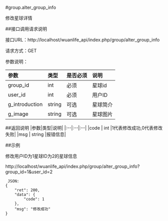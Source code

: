 #group.alter_group_info

修改星球详情

##接口调用请求说明

接口URL：http://localhost/wuanlife_api/index.php/group/alter_group_info

请求方式：GET

参数说明：

|参数|类型|是否必须|说明|
|:--|:--|:--|:--|
|group_id|int|必须|星球id|
|user_id|int|必须|用户ID|
|g_introduction|string|可选|星球简介|
|g_image|string|可选|星球图片|

##返回说明
|参数|类型|说明|
|:--|:--|:--|
|code	|	int	|1代表修改成功,0代表修改失败|
|msg	|	string	|报错信息|


##示例

修改用户ID为1星球ID为2的星球信息

http://localhost/wuanlife_api/index.php/group/alter_group_info?group_id=1&user_id=2

     JSON:
    {
        "ret": 200,
        "data": {
            "code": 1
        },
        "msg": "修改成功"
    }
